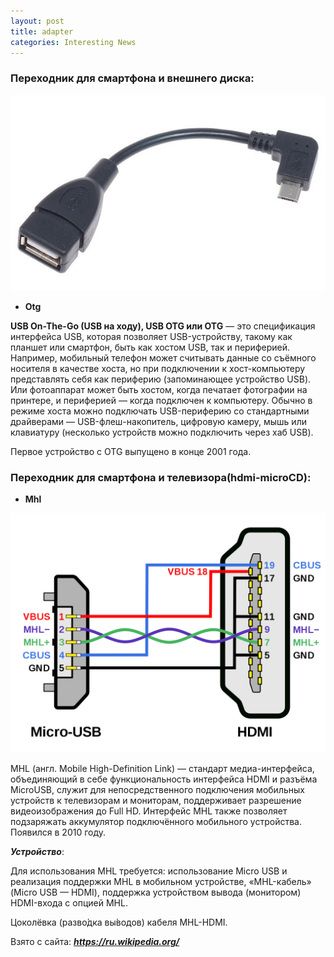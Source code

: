 ```yaml
---
layout: post
title: adapter
categories: Interesting News
---
```


### Переходник для смартфона и внешнего диска:

![](/image/my_image/otg.jpg)

- **Otg** 

 **USB On-The-Go (USB на ходу), USB OTG или OTG** — это спецификация интерфейса USB, которая 
  позволяет USB-устройству, такому как планшет или смартфон, быть как хостом USB, так и 
  периферией. Например, мобильный телефон может считывать данные со съёмного носителя в качестве 
  хоста, но при подключении к хост-компьютеру представлять себя как периферию (запоминающее 
  устройство USB). Или фотоаппарат может быть хостом, когда печатает фотографии на принтере, и 
  периферией — когда подключен к компьютеру. Обычно в режиме хоста можно подключать 
  USB-периферию со стандартными драйверами — USB-флеш-накопитель, цифровую камеру, мышь или 
 клавиатуру (несколько устройств можно подключить через хаб USB).
 
Первое устройство с OTG выпущено в конце 2001 года.

### Переходник  для смартфона и телевизора(hdmi-microCD):

- **Mhl** 

![](/image/my_image/mhl.png)

 MHL (англ. Mobile High-Definition Link) — стандарт медиа-интерфейса, объединяющий в себе 
  функциональность интерфейса HDMI и разъёма MicroUSB, служит для непосредственного подключения 
  мобильных устройств к телевизорам и мониторам, поддерживает разрешение видеоизображения до 
  Full HD. Интерфейс MHL также позволяет подзаряжать аккумулятор подключённого мобильного 
 устройства. Появился в 2010 году.

***Устройство***:

 Для использования MHL требуется: использование Micro USB и реализация поддержки MHL в мобильном 
  устройстве, «MHL-кабель» (Micro USB — HDMI), поддержка устройством вывода (монитором) 
 HDMI-входа с опцией MHL.

Цоколёвка (разво́дка вы́водов) кабеля MHL-HDMI.

Взято с сайта: ***https://ru.wikipedia.org/***